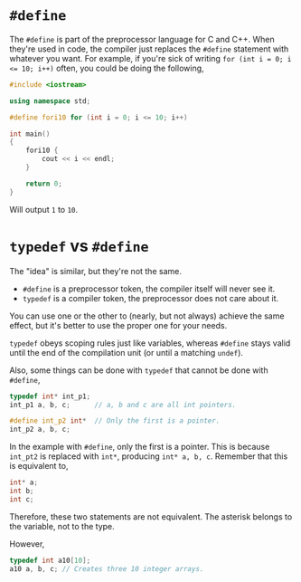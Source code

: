# `#define`

The `#define` is part of the preprocessor language for C and C++. When they're used in code, the compiler just replaces the `#define` statement with whatever you want. For example, if you're sick of writing `for (int i = 0; i <= 10; i++)` often, you could be doing the following,

```C++
#include <iostream>

using namespace std;

#define fori10 for (int i = 0; i <= 10; i++)

int main()
{
    fori10 {
        cout << i << endl;
    }

    return 0;
}
```

Will output `1` to `10`.

# `typedef` vs `#define`

The "idea" is similar, but they're not the same.

- `#define` is a preprocessor token, the compiler itself will never see it.
- `typedef` is a compiler token, the preprocessor does not care about it.

You can use one or the other to (nearly, but not always) achieve the same effect, but it's better to use the proper one for your needs.

`typedef` obeys scoping rules just like variables, whereas `#define` stays valid until the end of the compilation unit (or until a matching `undef`).

Also, some things can be done with `typedef` that cannot be done with `#define`, 

```C++
typedef int* int_p1;
int_p1 a, b, c;      // a, b and c are all int pointers.

#define int_p2 int*  // Only the first is a pointer.
int_p2 a, b, c;
```

In the example with `#define`, only the first is a pointer. This is because `int_pt2` is replaced with `int*`, producing `int* a, b, c`. Remember that this is equivalent to,

```C++
int* a;
int b;
int c;
```

Therefore, these two statements are not equivalent. The asterisk belongs to the variable, not to the type.

However,

```C++
typedef int a10[10];
a10 a, b, c; // Creates three 10 integer arrays.
```